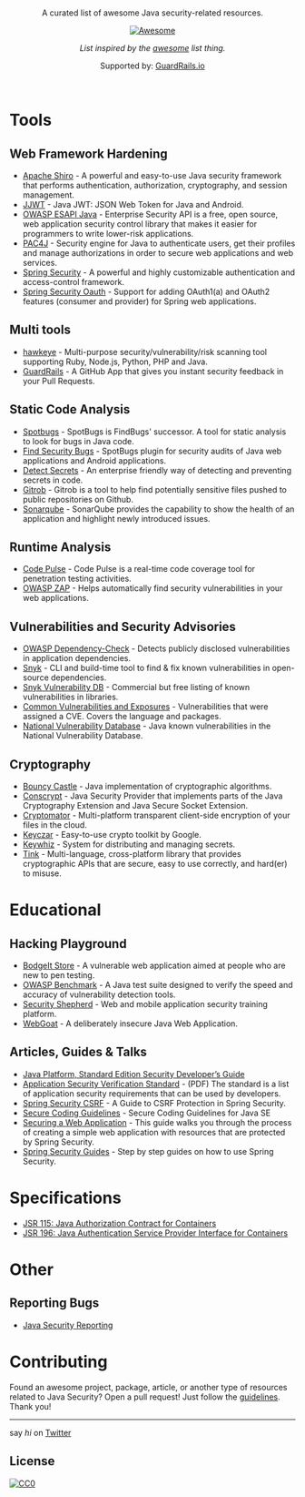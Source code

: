 <br/>
<div align="center">

A curated list of awesome Java security-related resources.

[![Awesome](https://awesome.re/badge.svg)](https://awesome.re)

_List inspired by the [awesome](https://github.com/sindresorhus/awesome) list thing._

Supported by: [GuardRails.io](https://www.guardrails.io)

</div>
<br/>

# Tools

## Web Framework Hardening

- [Apache Shiro](https://shiro.apache.org/) - A powerful and easy-to-use Java security framework that performs authentication, authorization, cryptography, and session management.
- [JJWT](https://github.com/jwtk/jjwt) - Java JWT: JSON Web Token for Java and Android.
- [OWASP ESAPI Java](https://github.com/ESAPI/esapi-java-legacy) - Enterprise Security API is a free, open source, web application security control library that makes it easier for programmers to write lower-risk applications.
- [PAC4J](https://github.com/pac4j/pac4j) - Security engine for Java to authenticate users, get their profiles and manage authorizations in order to secure web applications and web services.
- [Spring Security](https://github.com/spring-projects/spring-security) - A powerful and highly customizable authentication and access-control framework.
- [Spring Security Oauth](https://github.com/spring-projects/spring-security-oauth) - Support for adding OAuth1(a) and OAuth2 features (consumer and provider) for Spring web applications.

## Multi tools

- [hawkeye](https://github.com/hawkeyesec/scanner-cli) - Multi-purpose security/vulnerability/risk scanning tool supporting Ruby, Node.js, Python, PHP and Java.
- [GuardRails](https://github.com/apps/guardrails) - A GitHub App that gives you instant security feedback in your Pull Requests.

## Static Code Analysis

- [Spotbugs](https://github.com/spotbugs/spotbugs) - SpotBugs is FindBugs' successor. A tool for static analysis to look for bugs in Java code.
- [Find Security Bugs](https://github.com/find-sec-bugs/find-sec-bugs/) - SpotBugs plugin for security audits of Java web applications and Android applications.
- [Detect Secrets](https://libraries.io/pypi/detect-secrets) - An enterprise friendly way of detecting and preventing secrets in code.
- [Gitrob](https://github.com/michenriksen/gitrob) - Gitrob is a tool to help find potentially sensitive files pushed to public repositories on Github.
- [Sonarqube](https://github.com/SonarSource/sonarqube) - SonarQube provides the capability to show the health of an application and highlight newly introduced issues.

## Runtime Analysis

- [Code Pulse](https://github.com/codedx/codepulse) - Code Pulse is a real-time code coverage tool for penetration testing activities.
- [OWASP ZAP](https://github.com/zaproxy/zaproxy) -  Helps automatically find security vulnerabilities in your web applications.

## Vulnerabilities and Security Advisories

- [OWASP Dependency-Check](https://github.com/jeremylong/DependencyCheck) - Detects publicly disclosed vulnerabilities in application dependencies.
- [Snyk](https://github.com/snyk/snyk) - CLI and build-time tool to find & fix known vulnerabilities in open-source dependencies.
- [Snyk Vulnerability DB](https://snyk.io/vuln?type=maven) - Commercial but free listing of known vulnerabilities in libraries.
- [Common Vulnerabilities and Exposures](https://www.cvedetails.com/product/19117/Oracle-JRE.html?vendor_id=93) - Vulnerabilities that were assigned a CVE. Covers the language and packages.
- [National Vulnerability Database](https://nvd.nist.gov/vuln/search/results?form_type=Basic&results_type=overview&query=java&search_type=all) - Java known vulnerabilities in the National Vulnerability Database.

## Cryptography

- [Bouncy Castle](https://www.bouncycastle.org/java.html) - Java implementation of cryptographic algorithms.
- [Conscrypt](https://github.com/google/conscrypt) - Java Security Provider that implements parts of the Java Cryptography Extension and Java Secure Socket Extension.
- [Cryptomator](https://github.com/cryptomator/cryptomator) - Multi-platform transparent client-side encryption of your files in the cloud.
- [Keyczar](https://github.com/google/keyczar) - Easy-to-use crypto toolkit by Google.
- [Keywhiz](https://github.com/square/keywhiz) - System for distributing and managing secrets.
- [Tink](https://github.com/google/tink) - Multi-language, cross-platform library that provides cryptographic APIs that are secure, easy to use correctly, and hard(er) to misuse.

# Educational

## Hacking Playground

- [BodgeIt Store](https://github.com/psiinon/bodgeit) - A vulnerable web application aimed at people who are new to pen testing.
- [OWASP Benchmark](https://github.com/OWASP/Benchmark) - A Java test suite designed to verify the speed and accuracy of vulnerability detection tools.
- [Security Shepherd](https://github.com/OWASP/SecurityShepherd) - Web and mobile application security training platform.
- [WebGoat](https://github.com/WebGoat/WebGoat) - A deliberately insecure Java Web Application.

## Articles, Guides & Talks

- [Java Platform, Standard Edition Security Developer’s Guide](https://docs.oracle.com/javase/10/security/toc.htm)
- [Application Security Verification Standard](https://www.owasp.org/images/3/33/OWASP_Application_Security_Verification_Standard_3.0.1.pdf) - (PDF) The standard is a list of application security requirements that can be used by developers.
- [Spring Security CSRF](https://www.baeldung.com/spring-security-csrf) - A Guide to CSRF Protection in Spring Security.
- [Secure Coding Guidelines](https://www.oracle.com/technetwork/java/seccodeguide-139067.html) - Secure Coding Guidelines for Java SE
- [Securing a Web Application](https://spring.io/guides/gs/securing-web/) - This guide walks you through the process of creating a simple web application with resources that are protected by Spring Security.
- [Spring Security Guides](https://docs.spring.io/spring-security/site/docs/current/guides/html5/index.html) - Step by step guides on how to use Spring Security.

# Specifications

- [JSR 115: Java Authorization Contract for Containers](https://jcp.org/en/jsr/detail?id=115)
- [JSR 196: Java Authentication Service Provider Interface for Containers](https://www.jcp.org/en/jsr/detail?id=196)


# Other

## Reporting Bugs

- [Java Security Reporting](https://www.oracle.com/corporate/security-practices/assurance/vulnerability/reporting.html)

# Contributing

Found an awesome project, package, article, or another type of resources related to Java Security? Open a pull request!
Just follow the [guidelines](/CONTRIBUTING.md). Thank you!

---

say _hi_ on [Twitter](https://twitter.com/s_streichsbier)

## License

[![CC0](http://mirrors.creativecommons.org/presskit/buttons/88x31/svg/cc-zero.svg)](http://creativecommons.org/publicdomain/zero/1.0/)
